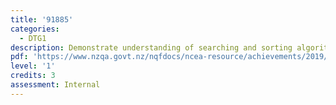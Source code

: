 ```yaml
---
title: '91885'
categories:
  - DTG1
description: Demonstrate understanding of searching and sorting algorithms
pdf: 'https://www.nzqa.govt.nz/nqfdocs/ncea-resource/achievements/2019/as91885.pdf'
level: '1'
credits: 3
assessment: Internal
---
```


